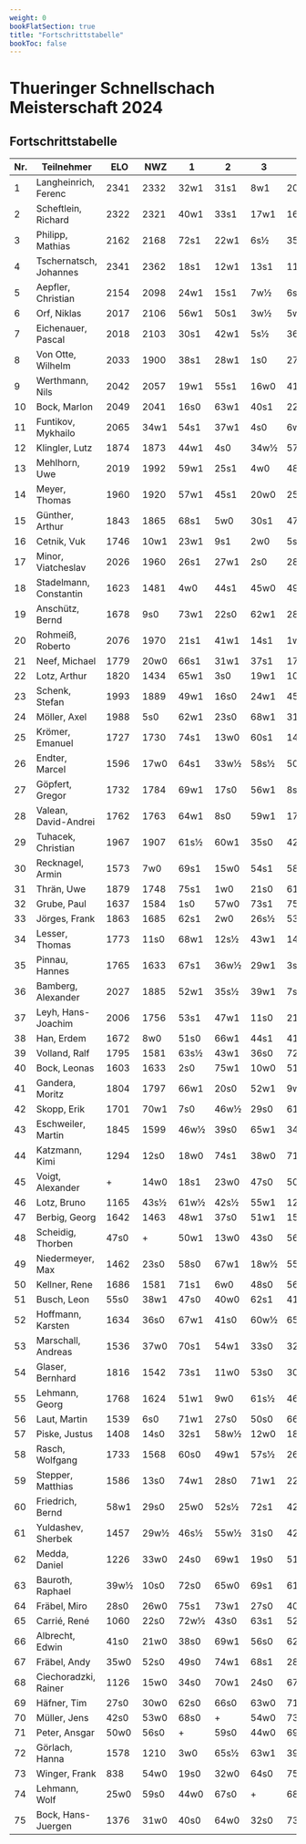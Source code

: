 ```yaml
---
weight: 0
bookFlatSection: true
title: "Fortschrittstabelle"
bookToc: false
---
```


# Thueringer Schnellschach Meisterschaft 2024

## Fortschrittstabelle

| Nr. | Teilnehmer | ELO | NWZ | 1 | 2 | 3 | 4 | 5 | 6 | 7 | Punkte | Buchh | SoBerg |
|----|-------------|-----|-----|---|---|---|---|---|---|---|--------|-------|--------|
| 1 | Langheinrich, Ferenc | 2341 | 2332 | 32w1 | 31s1 | 8w1 | 20s1 | 4w1 | 7s½ | 3w½ | 6.0 | 33.5 | 28.00 |
| 2 | Scheftlein, Richard | 2322 | 2321 | 40w1 | 33s1 | 17w1 | 16s1 | 3w0 | 8s1 | 7w1 | 6.0 | 32.0 | 26.00 |
| 3 | Philipp, Mathias | 2162 | 2168 | 72s1 | 22w1 | 6s½ | 35w1 | 2s1 | 5w1 | 1s½ | 6.0 | 31.0 | 25.50 |
| 4 | Tschernatsch, Johannes | 2341 | 2362 | 18s1 | 12w1 | 13s1 | 11w1 | 1s0 | 9w1 | 6s½ | 5.5 | 35.5 | 27.00 |
| 5 | Aepfler, Christian | 2154 | 2098 | 24w1 | 15s1 | 7w½ | 6s½ | 16w1 | 3s0 | 29w1 | 5.0 | 33.5 | 22.50 |
| 6 | Orf, Niklas | 2017 | 2106 | 56w1 | 50s1 | 3w½ | 5w½ | 11s1 | 10s½ | 4w½ | 5.0 | 32.5 | 21.75 |
| 7 | Eichenauer, Pascal | 2018 | 2103 | 30s1 | 42w1 | 5s½ | 36w1 | 20s1 | 1w½ | 2s0 | 5.0 | 32.0 | 20.50 |
| 8 | Von Otte, Wilhelm | 2033 | 1900 | 38s1 | 28w1 | 1s0 | 27w1 | 23s1 | 2w0 | 26s1 | 5.0 | 31.5 | 19.50 |
| 9 | Werthmann, Nils | 2042 | 2057 | 19w1 | 55s1 | 16w0 | 41s1 | 15w1 | 4s0 | 21w1 | 5.0 | 30.0 | 20.00 |
| 10 | Bock, Marlon | 2049 | 2041 | 16s0 | 63w1 | 40s1 | 22w1 | 13s½ | 6w½ | 24s1 | 5.0 | 28.5 | 19.00 |
| 11 | Funtikov, Mykhailo | 2065 | 34w1 | 54s1 | 37w1 | 4s0 | 6w0 | 27s1 | 32w1 | 5.0 | 28.5 | 18.00 |
| 12 | Klingler, Lutz | 1874 | 1873 | 44w1 | 4s0 | 34w½ | 57s1 | 46w1 | 25s1 | 14s½ | 5.0 | 27.5 | 17.75 |
| 13 | Mehlhorn, Uwe | 2019 | 1992 | 59w1 | 25s1 | 4w0 | 48s1 | 10w½ | 21s½ | 36w1 | 5.0 | 27.0 | 17.00 |
| 14 | Meyer, Thomas | 1960 | 1920 | 57w1 | 45s1 | 20w0 | 25s½ | 34w1 | 17s1 | 12w½ | 5.0 | 26.5 | 18.00 |
| 15 | Günther, Arthur | 1843 | 1865 | 68s1 | 5w0 | 30s1 | 47w1 | 9s0 | 38w1 | 20s1 | 5.0 | 26.5 | 16.50 |
| 16 | Cetnik, Vuk | 1746 | 10w1 | 23w1 | 9s1 | 2w0 | 5s0 | 33s½ | 39w1 | 4.5 | 32.0 | 19.25 |
| 17 | Minor, Viatcheslav | 2026 | 1960 | 26s1 | 27w1 | 2s0 | 28w1 | 21s½ | 14w0 | 42s1 | 4.5 | 30.5 | 17.50 |
| 18 | Stadelmann, Constantin | 1623 | 1481 | 4w0 | 44s1 | 45w0 | 49s½ | 57w1 | 58s1 | 33w1 | 4.5 | 23.5 | 14.00 |
| 19 | Anschütz, Bernd | 1678 | 9s0 | 73w1 | 22s0 | 62w1 | 28s1 | 39w½ | 43s1 | 4.5 | 23.5 | 12.75 |
| 20 | Rohmeiß, Roberto | 2076 | 1970 | 21s1 | 41w1 | 14s1 | 1w0 | 7w0 | 35s1 | 15w0 | 4.0 | 32.0 | 16.00 |
| 21 | Neef, Michael | 1779 | 20w0 | 66s1 | 31w1 | 37s1 | 17w½ | 13w½ | 9s0 | 4.0 | 28.0 | 14.25 |
| 22 | Lotz, Arthur | 1820 | 1434 | 65w1 | 3s0 | 19w1 | 10s0 | 59w½ | 46s1 | 25w½ | 4.0 | 27.0 | 12.75 |
| 23 | Schenk, Stefan | 1993 | 1889 | 49w1 | 16s0 | 24w1 | 45s1 | 8w0 | 32s0 | 50w1 | 4.0 | 26.0 | 12.50 |
| 24 | Möller, Axel | 1988 | 5s0 | 62w1 | 23s0 | 68w1 | 31w1 | 37s1 | 10w0 | 4.0 | 26.0 | 12.00 |
| 25 | Krömer, Emanuel | 1727 | 1730 | 74s1 | 13w0 | 60s1 | 14w½ | 36s1 | 12w0 | 22s½ | 4.0 | 25.5 | 11.00 |
| 26 | Endter, Marcel | 1596 | 17w0 | 64s1 | 33w½ | 58s½ | 50w1 | 34s1 | 8w0 | 4.0 | 24.5 | 12.00 |
| 27 | Göpfert, Gregor | 1732 | 1784 | 69w1 | 17s0 | 56w1 | 8s0 | 64w1 | 11w0 | 48s1 | 4.0 | 24.5 | 10.00 |
| 28 | Valean, David-Andrei | 1762 | 1763 | 64w1 | 8s0 | 59w1 | 17s0 | 19w0 | 67s1 | 52w1 | 4.0 | 24.0 | 10.00 |
| 29 | Tuhacek, Christian | 1967 | 1907 | 61s½ | 60w1 | 35s0 | 42w1 | 39s½ | 47w1 | 5s0 | 4.0 | 23.5 | 12.00 |
| 30 | Recknagel, Armin | 1573 | 7w0 | 69s1 | 15w0 | 54s1 | 58w½ | 52s½ | 59w1 | 4.0 | 23.0 | 10.25 |
| 31 | Thrän, Uwe | 1879 | 1748 | 75s1 | 1w0 | 21s0 | 61w1 | 24s0 | 53w1 | 47s1 | 4.0 | 23.0 | 9.00 |
| 32 | Grube, Paul | 1637 | 1584 | 1s0 | 57w0 | 73s1 | 75w1 | 53s1 | 23w1 | 11s0 | 4.0 | 22.5 | 8.50 |
| 33 | Jörges, Frank | 1863 | 1685 | 62s1 | 2w0 | 26s½ | 53w1 | 35s½ | 16w½ | 18s0 | 3.5 | 28.0 | 11.50 |
| 34 | Lesser, Thomas | 1773 | 11s0 | 68w1 | 12s½ | 43w1 | 14s0 | 26w0 | 63s1 | 3.5 | 27.0 | 10.50 |
| 35 | Pinnau, Hannes | 1765 | 1633 | 67s1 | 36w½ | 29w1 | 3s0 | 33w½ | 20w0 | 40s½ | 3.5 | 26.5 | 11.25 |
| 36 | Bamberg, Alexander | 2027 | 1885 | 52w1 | 35s½ | 39w1 | 7s0 | 25w0 | 59s1 | 13s0 | 3.5 | 26.5 | 10.75 |
| 37 | Leyh, Hans-Joachim | 2006 | 1756 | 53s1 | 47w1 | 11s0 | 21w0 | 40s1 | 24w0 | 38s½ | 3.5 | 26.0 | 11.25 |
| 38 | Han, Erdem | 1672 | 8w0 | 51s0 | 66w1 | 44s1 | 41w1 | 15s0 | 37w½ | 3.5 | 25.5 | 10.75 |
| 39 | Volland, Ralf | 1795 | 1581 | 63s½ | 43w1 | 36s0 | 72w1 | 29w½ | 19s½ | 16s0 | 3.5 | 24.0 | 10.50 |
| 40 | Bock, Leonas | 1603 | 1633 | 2s0 | 75w1 | 10w0 | 51s1 | 37w0 | 64s1 | 35w½ | 3.5 | 24.0 | 7.75 |
| 41 | Gandera, Moritz | 1804 | 1797 | 66w1 | 20s0 | 52w1 | 9w0 | 38s0 | 51s½ | 60w1 | 3.5 | 23.0 | 9.00 |
| 42 | Skopp, Erik | 1701 | 70w1 | 7s0 | 46w½ | 29s0 | 61w1 | 60s1 | 17w0 | 3.5 | 23.0 | 8.00 |
| 43 | Eschweiler, Martin | 1845 | 1599 | 46w½ | 39s0 | 65w1 | 34s0 | 48w1 | 49s1 | 19w0 | 3.5 | 22.0 | 9.00 |
| 44 | Katzmann, Kimi | 1294 | 12s0 | 18w0 | 74s1 | 38w0 | 71s1 | 54s½ | 58w1 | 3.5 | 20.5 | 6.00 |
| 45 | Voigt, Alexander | + | 14w0 | 18s1 | 23w0 | 47s0 | 50s0 | 68w1 | 3.0 | 24.5 | 9.50 |
| 46 | Lotz, Bruno | 1165 | 43s½ | 61w½ | 42s½ | 55w1 | 12s0 | 22w0 | 54w½ | 3.0 | 24.5 | 9.25 |
| 47 | Berbig, Georg | 1642 | 1463 | 48w1 | 37s0 | 51w1 | 15s0 | 45w1 | 29s0 | 31w0 | 3.0 | 24.5 | 8.00 |
| 48 | Scheidig, Thorben | 47s0 | + | 50w1 | 13w0 | 43s0 | 56s1 | 27w0 | 3.0 | 24.0 | 8.50 |
| 49 | Niedermeyer, Max | 1462 | 23s0 | 58s0 | 67w1 | 18w½ | 55s1 | 43w0 | 51s½ | 3.0 | 22.5 | 8.75 |
| 50 | Kellner, Rene | 1686 | 1581 | 71s1 | 6w0 | 48s0 | 56w1 | 26s0 | 45w1 | 23s0 | 3.0 | 22.5 | 7.00 |
| 51 | Busch, Leon | 55s0 | 38w1 | 47s0 | 40w0 | 62s1 | 41w½ | 49w½ | 3.0 | 22.0 | 9.25 |
| 52 | Hoffmann, Karsten | 1634 | 36s0 | 67w1 | 41s0 | 60w½ | 65s1 | 30w½ | 28s0 | 3.0 | 21.5 | 7.25 |
| 53 | Marschall, Andreas | 1536 | 37w0 | 70s1 | 54w1 | 33s0 | 32w0 | 31s0 | 65w1 | 3.0 | 21.5 | 6.50 |
| 54 | Glaser, Bernhard | 1816 | 1542 | 73s1 | 11w0 | 53s0 | 30w0 | 70s1 | 44w½ | 46s½ | 3.0 | 21.0 | 5.75 |
| 55 | Lehmann, Georg | 1768 | 1624 | 51w1 | 9w0 | 61s½ | 46s0 | 49w0 | 65s½ | 67w1 | 3.0 | 20.5 | 7.25 |
| 56 | Laut, Martin | 1539 | 6s0 | 71w1 | 27s0 | 50s0 | 66w1 | 48w0 | 70s1 | 3.0 | 19.5 | 5.00 |
| 57 | Piske, Justus | 1408 | 14s0 | 32s1 | 58w½ | 12w0 | 18s0 | 72w1 | 2.5 | 26.0 | 6.75 |
| 58 | Rasch, Wolfgang | 1733 | 1568 | 60s0 | 49w1 | 57s½ | 26w½ | 30s½ | 18w0 | 44s0 | 2.5 | 24.5 | 8.50 |
| 59 | Stepper, Matthias | 1586 | 13s0 | 74w1 | 28s0 | 71w1 | 22s½ | 36w0 | 30s0 | 2.5 | 22.5 | 4.00 |
| 60 | Friedrich, Bernd | 58w1 | 29s0 | 25w0 | 52s½ | 72s1 | 42w0 | 41s0 | 2.5 | 22.0 | 5.50 |
| 61 | Yuldashev, Sherbek | 1457 | 29w½ | 46s½ | 55w½ | 31s0 | 42s0 | 63w0 | 72s1 | 2.5 | 21.5 | 6.50 |
| 62 | Medda, Daniel | 1226 | 33w0 | 24s0 | 69w1 | 19s0 | 51w0 | 66s1 | 64w½ | 2.5 | 21.5 | 5.25 |
| 63 | Bauroth, Raphael | 39w½ | 10s0 | 72s0 | 65w0 | 69s1 | 61s1 | 34w0 | 2.5 | 20.0 | 6.25 |
| 64 | Fräbel, Miro | 28s0 | 26w0 | 75s1 | 73w1 | 27s0 | 40w0 | 62s½ | 2.5 | 19.5 | 2.75 |
| 65 | Carrié, René | 1060 | 22s0 | 72w½ | 43s0 | 63s1 | 52w0 | 55w½ | 53s0 | 2.0 | 20.5 | 4.75 |
| 66 | Albrecht, Edwin | 41s0 | 21w0 | 38s0 | 69w1 | 56s0 | 62w0 | 74w1 | 2.0 | 19.0 | 2.50 |
| 67 | Fräbel, Andy | 35w0 | 52s0 | 49s0 | 74w1 | 68s1 | 28w0 | 55s0 | 2.0 | 19.0 | 2.50 |
| 68 | Ciechoradzki, Rainer | 1126 | 15w0 | 34s0 | 70w1 | 24s0 | 67w0 | 74s1 | 45s0 | 2.0 | 19.0 | 2.00 |
| 69 | Häfner, Tim | 27s0 | 30w0 | 62s0 | 66s0 | 63w0 | 71w1 | 73s1 | 2.0 | 17.5 | 2.50 |
| 70 | Müller, Jens | 42s0 | 53w0 | 68s0 | + | 54w0 | 73s1 | 56w0 | 2.0 | 17.0 | 2.50 |
| 71 | Peter, Ansgar | 50w0 | 56s0 | + | 59s0 | 44w0 | 69s0 | 75w1 | 2.0 | 16.5 | 2.50 |
| 72 | Görlach, Hanna | 1578 | 1210 | 3w0 | 65s½ | 63w1 | 39s0 | 60w0 | 57s0 | 61w0 | 1.5 | 22.0 | 3.50 |
| 73 | Winger, Frank | 838 | 54w0 | 19s0 | 32w0 | 64s0 | 75s1 | 70w0 | 69w0 | 1.0 | 18.0 | 0.50 |
| 74 | Lehmann, Wolf | 25w0 | 59s0 | 44w0 | 67s0 | + | 68w0 | 66s0 | 1.0 | 17.0 | 1.00 |
| 75 | Bock, Hans-Juergen | 1376 | 31w0 | 40s0 | 64w0 | 32s0 | 73w0 | + | 71s0 | 1.0 | 17.0 | 0.50 |